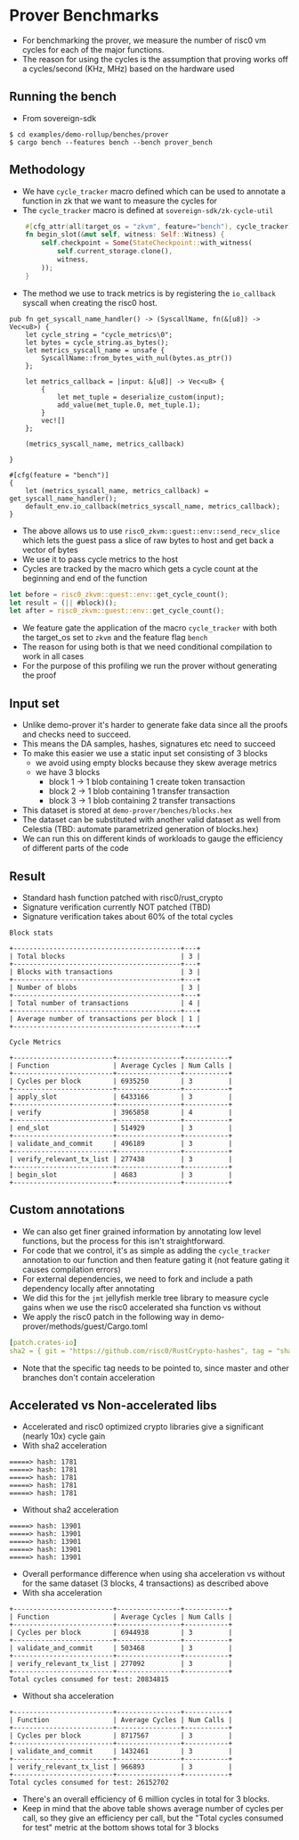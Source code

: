 # Prover Benchmarks
* For benchmarking the prover, we measure the number of risc0 vm cycles for each of the major functions.
* The reason for using the cycles is the assumption that proving works off a cycles/second (KHz, MHz) based on the hardware used

## Running the bench
* From sovereign-sdk
```
$ cd examples/demo-rollup/benches/prover
$ cargo bench --features bench --bench prover_bench
```

## Methodology
* We have `cycle_tracker` macro defined which can be used to annotate a function in zk that we want to measure the cycles for
* The `cycle_tracker` macro is defined at `sovereign-sdk/zk-cycle-util`
```rust
    #[cfg_attr(all(target_os = "zkvm", feature="bench"), cycle_tracker)]
    fn begin_slot(&mut self, witness: Self::Witness) {
        self.checkpoint = Some(StateCheckpoint::with_witness(
            self.current_storage.clone(),
            witness,
        ));
    }
```
* The method we use to track metrics is by registering the `io_callback` syscall when creating the risc0 host.
```
pub fn get_syscall_name_handler() -> (SyscallName, fn(&[u8]) -> Vec<u8>) {
    let cycle_string = "cycle_metrics\0";
    let bytes = cycle_string.as_bytes();
    let metrics_syscall_name = unsafe {
        SyscallName::from_bytes_with_nul(bytes.as_ptr())
    };

    let metrics_callback = |input: &[u8]| -> Vec<u8> {
        {
            let met_tuple = deserialize_custom(input);
            add_value(met_tuple.0, met_tuple.1);
        }
        vec![]
    };

    (metrics_syscall_name, metrics_callback)

}

#[cfg(feature = "bench")]
{
    let (metrics_syscall_name, metrics_callback) = get_syscall_name_handler();
    default_env.io_callback(metrics_syscall_name, metrics_callback);
}
```
* The above allows us to use `risc0_zkvm::guest::env::send_recv_slice` which lets the guest pass a slice of raw bytes to host and get back a vector of bytes
* We use it to pass cycle metrics to the host
* Cycles are tracked by the macro which gets a cycle count at the beginning and end of the function
```rust
let before = risc0_zkvm::guest::env::get_cycle_count();
let result = (|| #block)();
let after = risc0_zkvm::guest::env::get_cycle_count();
```
* We feature gate the application of the macro `cycle_tracker` with both the target_os set to `zkvm` and the feature flag `bench`
* The reason for using both is that we need conditional compilation to work in all cases
* For the purpose of this profiling we run the prover without generating the proof

## Input set
* Unlike demo-prover it's harder to generate fake data since all the proofs and checks need to succeed. 
* This means the DA samples, hashes, signatures etc need to succeed
* To make this easier we use a static input set consisting of 3 blocks
  * we avoid using empty blocks because they skew average metrics
  * we have 3 blocks
    * block 1 -> 1 blob containing 1 create token transaction
    * block 2 -> 1 blob containing 1 transfer transaction
    * block 3 -> 1 blob containing 2 transfer transactions
* This dataset is stored at `demo-prover/benches/blocks.hex`
* The dataset can be substituted with another valid dataset as well from Celestia (TBD: automate parametrized generation of blocks.hex)
* We can run this on different kinds of workloads to gauge the efficiency of different parts of the code

## Result
* Standard hash function patched with risc0/rust_crypto
* Signature verification currently NOT patched (TBD)
* Signature verification takes about 60% of the total cycles
```
Block stats

+------------------------------------------+---+
| Total blocks                             | 3 |
+------------------------------------------+---+
| Blocks with transactions                 | 3 |
+------------------------------------------+---+
| Number of blobs                          | 3 |
+------------------------------------------+---+
| Total number of transactions             | 4 |
+------------------------------------------+---+
| Average number of transactions per block | 1 |
+------------------------------------------+---+

Cycle Metrics

+-------------------------+----------------+-----------+
| Function                | Average Cycles | Num Calls |
+-------------------------+----------------+-----------+
| Cycles per block        | 6935250        | 3         |
+-------------------------+----------------+-----------+
| apply_slot              | 6433166        | 3         |
+-------------------------+----------------+-----------+
| verify                  | 3965858        | 4         |
+-------------------------+----------------+-----------+
| end_slot                | 514929         | 3         |
+-------------------------+----------------+-----------+
| validate_and_commit     | 496189         | 3         |
+-------------------------+----------------+-----------+
| verify_relevant_tx_list | 277438         | 3         |
+-------------------------+----------------+-----------+
| begin_slot              | 4683           | 3         |
+-------------------------+----------------+-----------+
```

## Custom annotations
* We can also get finer grained information by annotating low level functions, but the process for this isn't straightforward. 
* For code that we control, it's as simple as adding the `cycle_tracker` annotation to our function and then feature gating it (not feature gating it causes compilation errors)
* For external dependencies, we need to fork and include a path dependency locally after annotating
* We did this for the `jmt` jellyfish merkle tree library to measure cycle gains when we use the risc0 accelerated sha function vs without
* We apply the risc0 patch in the following way in demo-prover/methods/guest/Cargo.toml
```yaml
[patch.crates-io]
sha2 = { git = "https://github.com/risc0/RustCrypto-hashes", tag = "sha2/v0.10.6-risc0" }
```
* Note that the specific tag needs to be pointed to, since master and other branches don't contain acceleration

## Accelerated vs Non-accelerated libs
* Accelerated and risc0 optimized crypto libraries give a significant (nearly 10x) cycle gain
* With sha2 acceleration
```
=====> hash: 1781
=====> hash: 1781
=====> hash: 1781
=====> hash: 1781
=====> hash: 1781
```
* Without sha2 acceleration
```
=====> hash: 13901
=====> hash: 13901
=====> hash: 13901
=====> hash: 13901
=====> hash: 13901
```
* Overall performance difference when using sha acceleration vs without for the same dataset (3 blocks, 4 transactions) as described above
* With sha acceleration
```
+-------------------------+----------------+-----------+
| Function                | Average Cycles | Num Calls |
+-------------------------+----------------+-----------+
| Cycles per block        | 6944938        | 3         |
+-------------------------+----------------+-----------+
| validate_and_commit     | 503468         | 3         |
+-------------------------+----------------+-----------+
| verify_relevant_tx_list | 277092         | 3         |
+-------------------------+----------------+-----------+
Total cycles consumed for test: 20834815
```
* Without sha acceleration
```
+-------------------------+----------------+-----------+
| Function                | Average Cycles | Num Calls |
+-------------------------+----------------+-----------+
| Cycles per block        | 8717567        | 3         |
+-------------------------+----------------+-----------+
| validate_and_commit     | 1432461        | 3         |
+-------------------------+----------------+-----------+
| verify_relevant_tx_list | 966893         | 3         |
+-------------------------+----------------+-----------+
Total cycles consumed for test: 26152702
```
* There's an overall efficiency of 6 million cycles in total for 3 blocks. 
* Keep in mind that the above table shows average number of cycles per call, so they give an efficiency per call, but the "Total cycles consumed for test" metric at the bottom shows total for 3 blocks